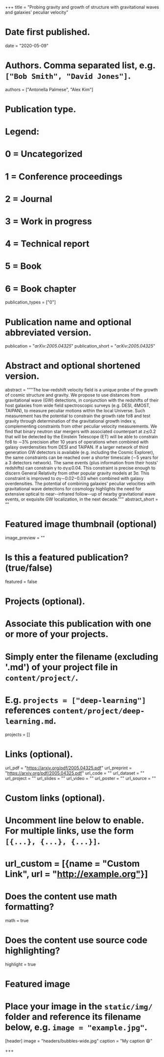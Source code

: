 +++
title = "Probing gravity and growth of structure with gravitational waves and galaxies' peculiar velocity"

# Date first published.
date = "2020-05-09"

# Authors. Comma separated list, e.g. `["Bob Smith", "David Jones"]`.
authors = ["Antonella Palmese", "Alex Kim"]

# Publication type.
# Legend:
# 0 = Uncategorized
# 1 = Conference proceedings
# 2 = Journal
# 3 = Work in progress
# 4 = Technical report
# 5 = Book
# 6 = Book chapter
publication_types = ["0"]

# Publication name and optional abbreviated version.
publication = "*arXiv:2005.04325*"
publication_short = "*arXiv:2005.04325*"

# Abstract and optional shortened version.
abstract = """The low-redshift velocity field is a unique probe of the growth of cosmic structure and gravity. We propose to use distances from gravitational wave (GW) detections, in conjunction with the redshifts of their host galaxies from wide field spectroscopic surveys (e.g. DESI, 4MOST, TAIPAN), to measure peculiar motions within the local Universe. Such measurement has the potential to constrain the growth rate fσ8 and test gravity through determination of the gravitational growth index γ, complementing constraints from other peculiar velocity measurements. We find that binary neutron star mergers with associated counterpart at z≲0.2 that will be detected by the Einstein Telescope (ET) will be able to constrain fσ8 to ∼3% precision after 10 years of operations when combined with galaxy overdensities from DESI and TAIPAN. If a larger network of third generation GW detectors is available (e.g. including the Cosmic Explorer), the same constraints can be reached over a shorter timescale (∼5 years for a 3 detectors network). The same events (plus information from their hosts' redshifts) can constrain γ to σγ≲0.04. This constraint is precise enough to discern General Relativity from other popular gravity models at 3σ. This constraint is improved to σγ∼0.02−0.03 when combined with galaxy overdensities. The potential of combining galaxies' peculiar velocities with gravitational wave detections for cosmology highlights the need for extensive optical to near--infrared follow--up of nearby gravitational wave events, or exquisite GW localization, in the next decade."""
abstract_short = ""

# Featured image thumbnail (optional)
image_preview = ""

# Is this a featured publication? (true/false)
featured = false

# Projects (optional).
#   Associate this publication with one or more of your projects.
#   Simply enter the filename (excluding '.md') of your project file in `content/project/`.
#   E.g. `projects = ["deep-learning"]` references `content/project/deep-learning.md`.
projects = []

# Links (optional).
url_pdf = "https://arxiv.org/pdf/2005.04325.pdf"
url_preprint = "https://arxiv.org/pdf/2005.04325.pdf"
url_code = ""
url_dataset = ""
url_project = ""
url_slides = ""
url_video = ""
url_poster = ""
url_source = ""

# Custom links (optional).
#   Uncomment line below to enable. For multiple links, use the form `[{...}, {...}, {...}]`.
# url_custom = [{name = "Custom Link", url = "http://example.org"}]

# Does the content use math formatting?
math = true

# Does the content use source code highlighting?
highlight = true

# Featured image
# Place your image in the `static/img/` folder and reference its filename below, e.g. `image = "example.jpg"`.
[header]
image = "headers/bubbles-wide.jpg"
caption = "My caption 😄"

+++
